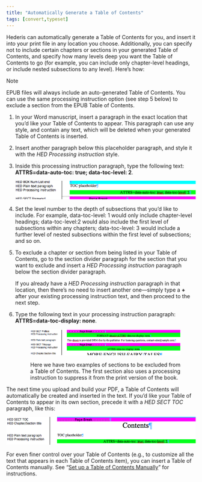 ```yaml
---
title: "Automatically Generate a Table of Contents"
tags: [convert,typeset]
---
```

 
<html><body><section data-type="chapter" class="hsecchapter" data-hederis-type="hsecchapter" id="autogen-a-toc" data-pi-attrs="id: autogen-a-toc; data-tags: convert,typeset;" role="doc-chapter" data-tags="convert,typeset" data-author-name=" " data-book-title=" " title="Automatically Generate a Table of Contents"><p class="hblkp" data-hederis-type="hblkp" id="pWTC9DmDf">Hederis can automatically generate a Table of Contents for you, and insert it into your print file in any location you choose. Additionally, you can specify not to include certain chapters or sections in your generated Table of Contents, and specify how many levels deep you want the Table of Contents to go (for example, you can include only chapter-level headings, or include nested subsections to any level). Here&#8217;s how:</p><aside class="hwprbox box" data-hederis-type="hwprbox" id="pxVyp3cIb" data-type="sidebar"><p class="hblktype" data-hederis-type="hblktype" id="pnT1fBW6y">Note</p><p class="hblkp" data-hederis-type="hblkp" id="p5aq3XwKW">EPUB files will always include an auto-generated Table of Contents. You can use the same processing instruction option (see step 5 below) to exclude a section from the EPUB Table of Contents.</p></aside><ol class="hwprnumlist" data-hederis-type="hwprnumlist" id="p8vue7ZEL"><li class="hblkoli" data-hederis-type="hblkoli" id="liX8nSH1BA"><p class="hblkoli" data-hederis-type="hblklip" id="pqJkwEh0m">In your Word manuscript, insert a paragraph in the exact location that you&#8217;d like your Table of Contents to appear. This paragraph can use any style, and contain any text, which will be deleted when your generated Table of Contents is inserted.</p></li><li class="hblkoli" data-hederis-type="hblkoli" id="li5s0FhOcW"><p class="hblkoli" data-hederis-type="hblklip" id="pjVwUSF0Z">Insert another paragraph below this placeholder paragraph, and style it with the <em data-hederis-type="hspanem" id="psfWB92AC">HED Processing instruction</em> style.</p></li><li class="hblkoli" data-hederis-type="hblkoli" id="liJ9frIxwq"><p class="hblkoli" data-hederis-type="hblklip" id="pYXBetUBc">Inside this processing instruction paragraph, type the following text: <strong data-hederis-type="hspanstrong" id="pEqMQTfS9">ATTRS=data-auto-toc: true; data-toc-level: 2</strong>. </p><img data-hederis-type="hblkimg" class="hblkimg" id="popuL1IWQ" src="/images/tocplaceholder.png" data-img-src="/images/tocplaceholder.png"/></li><li class="hblkoli" data-hederis-type="hblkoli" id="liQpFgytAx"><p class="hblkoli" data-hederis-type="hblklip" id="pUxZ7aFOn">Set the level number to the depth of subsections that you&#8217;d like to include. For example, data-toc-level: 1 would only include chapter-level headings; data-toc-level:2 would also include the first level of subsections within any chapters; data-toc-level: 3 would include a further level of nested subsections within the first level of subsections; and so on.</p></li><li class="hblkoli" data-hederis-type="hblkoli" id="livJ4v4U4H"><p class="hblkoli" data-hederis-type="hblklip" id="p3oh1rN0K">To exclude a chapter or section from being listed in your Table of Contents, go to the section divider paragraph for the section that you want to exclude and insert a <em class="hspanem" data-hederis-type="hspanem" id="pUpXC7voV">HED Processing instruction</em> paragraph below the section divider paragraph. </p><p class="hblklicont" data-hederis-type="hblklicont" id="pEq7yidrx">If you already have a <em class="hspanem" data-hederis-type="hspanem" id="pXoMGMPOd">HED Processing instruction</em> paragraph in that location, then there&#8217;s no need to insert another one&#8212;simply type a <strong class="hspanstrong" data-hederis-type="hspanstrong" id="pdNS6xx5V">+</strong> after your existing processing instruction text, and then proceed to the next step.</p></li><li class="hblkoli" data-hederis-type="hblkoli" id="liZYSEXkHa"><p class="hblkoli" data-hederis-type="hblklip" id="pBxPNt1dv">Type the following text in your processing instruction paragraph: <strong class="hspanstrong" data-hederis-type="hspanstrong" id="paBy0sxbr">ATTRS=data-toc-display: none</strong>.</p><figure class="hwprfig" data-hederis-type="hwprfig" id="pwcckSw68"><img data-hederis-type="hblkimg" class="hblkimg" id="pvUzeyZiS" src="/images/tocexclude.png" data-img-src="/images/tocexclude.png"/><p class="hblkcaption" data-hederis-type="hblkcaption" id="pNPeUHkWD">Here we have two examples of sections to be excluded from a Table of Contents. The first section also uses a processing instruction to suppress it from the print version of the book.</p></figure></li></ol><p class="hblkp" data-hederis-type="hblkp" id="p6wGcOyU8">The next time you upload and build your PDF, a Table of Contents will automatically be created and inserted in the text. If you&#8217;d like your Table of Contents to appear in its own section, precede it with a <em class="hspanem" data-hederis-type="hspanem" id="pum8nJSEn">HED SECT TOC</em> paragraph, like this:</p><img data-hederis-type="hblkimg" class="hblkimg" id="pz4gyTIyr" src="/images/tocsection.png" data-img-src="/images/tocsection.png"/><p class="hblkp" data-hederis-type="hblkp" id="pAUnEG1MB">For even finer control over your Table of Contents (e.g., to customize all the text that appears in each Table of Contents item), you can insert a Table of Contents manually. See &#8220;<a href="{% link _docs/setup-a-toc.md %}" class="hspana" data-hederis-type="hspana" id="p2d63ipf9">Set up a Table of Contents Manually</a>&#8221; for instructions.</p></section></body></html>
